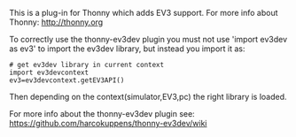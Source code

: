 This is a plug-in for Thonny which adds EV3 support. 
For more info about Thonny: http://thonny.org

To correctly use the thonny-ev3dev plugin you must not use 'import ev3dev as ev3' to import the ev3dev library, but instead you import it as:

    # get ev3dev library in current context
    import ev3devcontext
    ev3=ev3devcontext.getEV3API()
   
Then depending on the context(simulator,EV3,pc) the right library is loaded.   

For more info about the thonny-ev3dev plugin see: https://github.com/harcokuppens/thonny-ev3dev/wiki
